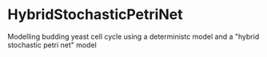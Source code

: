 # HybridStochasticPetriNet
Modelling budding yeast cell cycle using a deterministc model and a "hybrid stochastic petri net" model
